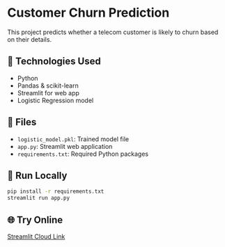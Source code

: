 
# Customer Churn Prediction

This project predicts whether a telecom customer is likely to churn based on their details.

## 🔧 Technologies Used
- Python
- Pandas & scikit-learn
- Streamlit for web app
- Logistic Regression model

## 📂 Files
- `logistic_model.pkl`: Trained model file
- `app.py`: Streamlit web application
- `requirements.txt`: Required Python packages

## 🚀 Run Locally
```bash
pip install -r requirements.txt
streamlit run app.py
```

## 🌐 Try Online
[Streamlit Cloud Link](https://share.streamlit.io/your-app-url)

